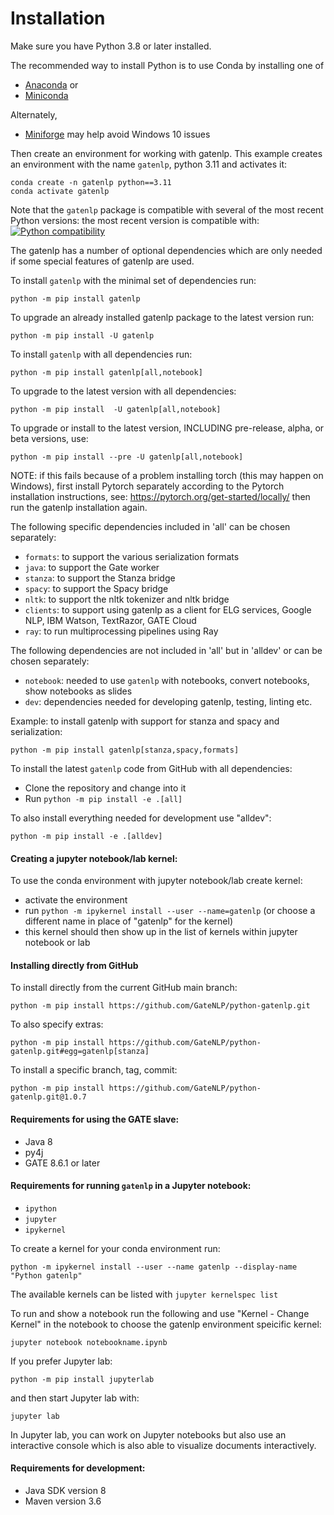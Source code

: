 # Installation

Make sure you have Python 3.8 or later installed.

The recommended way to install Python is to use Conda by installing  one of 

* [Anaconda](https://www.anaconda.com/products/individual) or
* [Miniconda](https://docs.conda.io/en/latest/miniconda.html) 

Alternately, 
* [Miniforge](https://github.com/conda-forge/miniforge) may help avoid Windows 10 issues


Then create an environment for working with gatenlp. This example
creates an environment with the name `gatenlp`, python 3.11 and activates it:

```
conda create -n gatenlp python==3.11
conda activate gatenlp
```

Note that the `gatenlp` package is compatible with several of the most recent Python 
versions: the most recent version is compatible with: [![Python compatibility](https://img.shields.io/pypi/pyversions/gatenlp.svg)](https://pypi.python.org/pypi/gatenlp/)

The gatenlp has a number of optional dependencies which are only needed if
some special features of gatenlp are used.

To install `gatenlp` with the minimal set of dependencies run:

```
python -m pip install gatenlp 
```

To upgrade an already installed gatenlp package to the latest version run: 

```
python -m pip install -U gatenlp 
```

To install `gatenlp` with all dependencies run:

```
python -m pip install gatenlp[all,notebook]
```

To upgrade to the latest version with all dependencies:

```
python -m pip install  -U gatenlp[all,notebook]
```

To upgrade or install to the latest version, INCLUDING pre-release, alpha, or beta versions, use:

```
python -m pip install --pre -U gatenlp[all,notebook]
```

NOTE: if this fails because of a problem installing torch (this may happen on Windows), 
first install Pytorch separately according to 
the Pytorch installation instructions, see: https://pytorch.org/get-started/locally/
then run the gatenlp installation again. 

The following specific dependencies included in 'all' can be chosen separately:
* `formats`: to support the various serialization formats
* `java`: to support the Gate worker
* `stanza`: to support the Stanza bridge
* `spacy`: to support the Spacy bridge
* `nltk`: to support the nltk tokenizer and nltk bridge
* `clients`: to support using gatenlp as a client for ELG services, Google NLP, IBM Watson, TextRazor, GATE Cloud
* `ray`: to run multiprocessing pipelines using Ray

The following dependencies are not included in 'all' but in 'alldev' or can be chosen separately:
* `notebook`: needed to use `gatenlp` with notebooks, convert notebooks, show notebooks as slides 
* `dev`: dependencies needed for developing gatenlp, testing, linting etc. 

Example: to install gatenlp with support for stanza and spacy and serialization:

```
python -m pip install gatenlp[stanza,spacy,formats]
```


To install the latest `gatenlp` code from GitHub with all dependencies:
* Clone the repository and change into it
* Run `python -m pip install -e .[all]`

To also install everything needed for development use "alldev":

```
python -m pip install -e .[alldev]
```

#### Creating a jupyter notebook/lab kernel:

To use the conda environment with jupyter notebook/lab create kernel:

* activate the environment
* run `python -m ipykernel install --user --name=gatenlp` 
  (or choose a different name in place of "gatenlp" for the kernel)
* this kernel should then show up in the list of kernels within jupyter notebook or lab

#### Installing directly from GitHub

To install directly from the current GitHub main branch:

```
python -m pip install https://github.com/GateNLP/python-gatenlp.git
```

To also specify extras:

```
python -m pip install https://github.com/GateNLP/python-gatenlp.git#egg=gatenlp[stanza]
```

To install a specific branch, tag, commit:

```
python -m pip install https://github.com/GateNLP/python-gatenlp.git@1.0.7
```

#### Requirements for using the GATE slave:

* Java 8
* py4j
* GATE 8.6.1 or later

#### Requirements for running `gatenlp` in a Jupyter notebook:

* `ipython`
* `jupyter`
* `ipykernel`

To create a kernel for your conda environment run:

```
python -m ipykernel install --user --name gatenlp --display-name "Python gatenlp"
```

The available kernels can be listed with `jupyter kernelspec list`

To run and show a notebook run the following and use "Kernel - Change Kernel" in the notebook to choose the gatenlp environment speicific kernel:

```
jupyter notebook notebookname.ipynb
```

If you prefer Jupyter lab:

```
python -m pip install jupyterlab
```

and then start Jupyter lab with:

```
jupyter lab
```

In Jupyter lab, you can work on Jupyter notebooks but also use an interactive console which is also able to visualize
documents interactively. 
 
#### Requirements for development:

* Java SDK version 8
* Maven version 3.6
